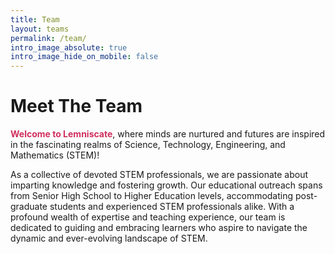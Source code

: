 ```yaml
---
title: Team
layout: teams
permalink: /team/
intro_image_absolute: true
intro_image_hide_on_mobile: false
---
```


# Meet The Team

<!-- <strong style="color:#d02f5d">Lemniscate Institute</strong> is a collaboration platform of professionals in the field of sciences, mathematics, and engineering. The page is currently produced and managed by Licensed Engineers from Bicol Region, Philippines. -->




<strong style="color:#d02f5d">Welcome to Lemniscate</strong>, where minds are nurtured and futures are inspired in the fascinating realms of Science, Technology, Engineering, and Mathematics (STEM)!
 
As a collective of devoted STEM professionals, we are passionate about imparting knowledge and fostering growth. Our educational outreach spans from Senior High School to Higher Education levels, accommodating post-graduate students and experienced STEM professionals alike. With a profound wealth of expertise and teaching experience, our team is dedicated to guiding and embracing learners who aspire to navigate the dynamic and ever-evolving landscape of STEM.


